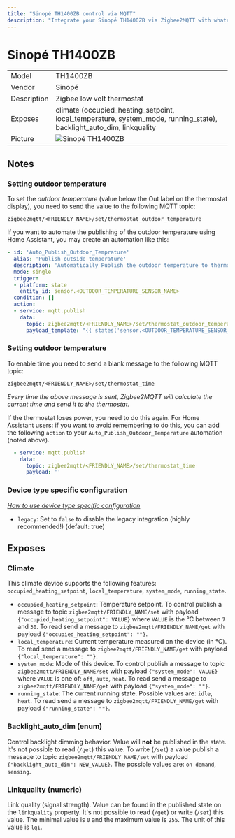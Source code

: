 ```yaml
---
title: "Sinopé TH1400ZB control via MQTT"
description: "Integrate your Sinopé TH1400ZB via Zigbee2MQTT with whatever smart home infrastructure you are using without the vendors bridge or gateway."
---
```


<!-- !!!! -->
<!-- ATTENTION: This file is auto-generated through docgen! -->
<!-- You can only edit the "## Notes"-Section. -->
<!-- !!!! -->

# Sinopé TH1400ZB

|     |     |
|-----|-----|
| Model | TH1400ZB  |
| Vendor  | Sinopé  |
| Description | Zigbee low volt thermostat |
| Exposes | climate (occupied_heating_setpoint, local_temperature, system_mode, running_state), backlight_auto_dim, linkquality |
| Picture | ![Sinopé TH1400ZB](https://psi-4ward.github.io/zigbee2mqtt.io/images/devices/TH1400ZB.jpg) |


## Notes


### Setting outdoor temperature
To set the *outdoor temperature* (value below the Out label on the thermostat display), you need to send the value to the following MQTT
topic:

```
zigbee2mqtt/<FRIENDLY_NAME>/set/thermostat_outdoor_temperature
```

If you want to automate the publishing of the outdoor temperature using Home Assistant, you may create an automation like this:

``` yaml
- id: 'Auto_Publish_Outdoor_Temprature'
  alias: 'Publish outside temperature'
  description: 'Automatically Publish the outdoor temperature to thermostats'
  mode: single
  trigger:
  - platform: state
    entity_id: sensor.<OUTDOOR_TEMPERATURE_SENSOR_NAME>
  condition: []
  action:
  - service: mqtt.publish
    data:
      topic: zigbee2mqtt/<FRIENDLY_NAME>/set/thermostat_outdoor_temperature
      payload_template: "{{ states('sensor.<OUTDOOR_TEMPERATURE_SENSOR_NAME>') }}"
```

### Setting outdoor temperature
To enable time you need to send a blank message to the following MQTT topic:

```
zigbee2mqtt/<FRIENDLY_NAME>/set/thermostat_time
```

*Every time the above message is sent, Zigbee2MQTT will calculate the current time and send it to the thermostat.*

If the thermostat loses power, you need to do this again. For Home Assistant users: if you want to avoid remembering to do this, you can
add the following `action` to your `Auto_Publish_Outdoor_Temperature` automation (noted above).

``` yaml
  - service: mqtt.publish
    data:
      topic: zigbee2mqtt/<FRIENDLY_NAME>/set/thermostat_time
      payload: ''
```

### Device type specific configuration
*[How to use device type specific configuration](../../guide/configuration/#device-specific-configuration)*

* `legacy`: Set to `false` to disable the legacy integration (highly recommended!) (default: true)



## Exposes

### Climate 
This climate device supports the following features: `occupied_heating_setpoint`, `local_temperature`, `system_mode`, `running_state`.
- `occupied_heating_setpoint`: Temperature setpoint. To control publish a message to topic `zigbee2mqtt/FRIENDLY_NAME/set` with payload `{"occupied_heating_setpoint": VALUE}` where `VALUE` is the °C between `7` and `30`. To read send a message to `zigbee2mqtt/FRIENDLY_NAME/get` with payload `{"occupied_heating_setpoint": ""}`.
- `local_temperature`: Current temperature measured on the device (in °C). To read send a message to `zigbee2mqtt/FRIENDLY_NAME/get` with payload `{"local_temperature": ""}`.
- `system_mode`: Mode of this device. To control publish a message to topic `zigbee2mqtt/FRIENDLY_NAME/set` with payload `{"system_mode": VALUE}` where `VALUE` is one of: `off`, `auto`, `heat`. To read send a message to `zigbee2mqtt/FRIENDLY_NAME/get` with payload `{"system_mode": ""}`.
- `running_state`: The current running state. Possible values are: `idle`, `heat`. To read send a message to `zigbee2mqtt/FRIENDLY_NAME/get` with payload `{"running_state": ""}`.

### Backlight_auto_dim (enum)
Control backlight dimming behavior.
Value will **not** be published in the state.
It's not possible to read (`/get`) this value.
To write (`/set`) a value publish a message to topic `zigbee2mqtt/FRIENDLY_NAME/set` with payload `{"backlight_auto_dim": NEW_VALUE}`.
The possible values are: `on demand`, `sensing`.

### Linkquality (numeric)
Link quality (signal strength).
Value can be found in the published state on the `linkquality` property.
It's not possible to read (`/get`) or write (`/set`) this value.
The minimal value is `0` and the maximum value is `255`.
The unit of this value is `lqi`.

